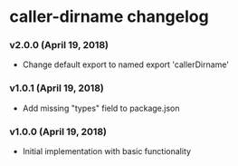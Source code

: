 # caller-dirname changelog

### v2.0.0 (April 19, 2018)

* Change default export to named export 'callerDirname'

### v1.0.1 (April 19, 2018)

* Add missing "types" field to package.json

### v1.0.0 (April 19, 2018)

* Initial implementation with basic functionality
